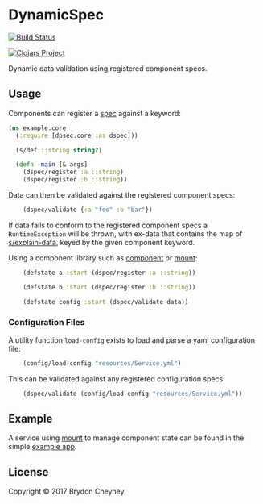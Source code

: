 # DynamicSpec

[![Build Status](https://travis-ci.org/brydoncheyney/dspec.png?branch=master)](https://travis-ci.org/brydoncheyney/dspec)

[![Clojars Project](http://clojars.org/dspec/latest-version.svg)](http://clojars.org/dspec)

Dynamic data validation using registered component specs.

## Usage

Components can register a [spec](https://clojure.org/guides/spec) against a keyword:

```clojure
(ns example.core
  (:require [dpsec.core :as dspec]))

  (s/def ::string string?)

  (defn -main [& args]
    (dspec/register :a ::string)
    (dspec/register :b ::string))
```

Data can then be validated against the registered component specs:

```clojure
    (dspec/validate {:a "foo" :b "bar"})
```

If data fails to conform to the registered component specs a `RuntimeException` will be thrown, with ex-data that contains the map of [s/explain-data](https://clojure.github.io/clojure/branch-master/clojure.spec-api.html#clojure.spec/explain-data), keyed by the given component keyword.

Using a component library such as [component](https://github.com/stuartsierra/component) or [mount](https://github.com/tolitius/mount):

```clojure
    (defstate a :start (dspec/register :a ::string))
```
```clojure
    (defstate b :start (dspec/register :b ::string))
```
```clojure
    (defstate config :start (dspec/validate data))
```

### Configuration Files

A utility function `load-config` exists to load and parse a yaml configuration file:

```clojure
    (config/load-config "resources/Service.yml")
```

This can be validated against any registered configuration specs:

```clojure
    (dspec/validate (config/load-config "resources/Service.yml"))
```

## Example

A service using [mount](https://github.com/tolitius/mount) to manage component state can be found in the simple [example app](https://github.com/brydoncheyney/dspec/tree/master/example).

## License

Copyright © 2017 Brydon Cheyney
